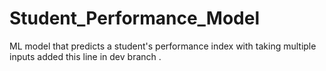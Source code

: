 # Student_Performance_Model
ML model that predicts a student's performance index with taking multiple inputs
added this line in dev branch
.

